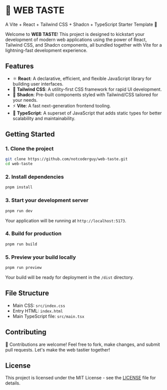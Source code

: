 # 🌟 WEB TASTE

A Vite + React + Tailwind CSS + Shadcn + TypeScript Starter Template 🚀

Welcome to **WEB TASTE**! This project is designed to kickstart your development of modern web applications using the power of React, Tailwind CSS, and Shadcn components, all bundled together with Vite for a lightning-fast development experience.

## Features
- ⚛️ **React**: A declarative, efficient, and flexible JavaScript library for building user interfaces.
- 🌈 **Tailwind CSS**: A utility-first CSS framework for rapid UI development.
- 🌺 **Shadcn**: Pre-built components styled with Tailwind/CSS tailored for your needs.
- ⚡ **Vite**: A fast next-generation frontend tooling.
- 📝 **TypeScript**: A superset of JavaScript that adds static types for better scalability and maintainability.

## Getting Started

### 1. Clone the project
```bash
git clone https://github.com/notcoderguy/web-taste.git
cd web-taste
```

### 2. Install dependencies
```bash
pnpm install
```

### 3. Start your development server
```bash
pnpm run dev
```
Your application will be running at `http://localhost:5173`.

### 4. Build for production
```bash
pnpm run build
```

### 5. Preview your build locally
```bash
pnpm run preview
```
Your build will be ready for deployment in the `/dist` directory.

## File Structure
- Main CSS: `src/index.css`
- Entry HTML: `index.html`
- Main TypeScript file: `src/main.tsx`

## Contributing
🤝 Contributions are welcome! Feel free to fork, make changes, and submit pull requests. Let's make the web tastier together!

## License
This project is licensed under the MIT License - see the [LICENSE](LICENSE) file for details.